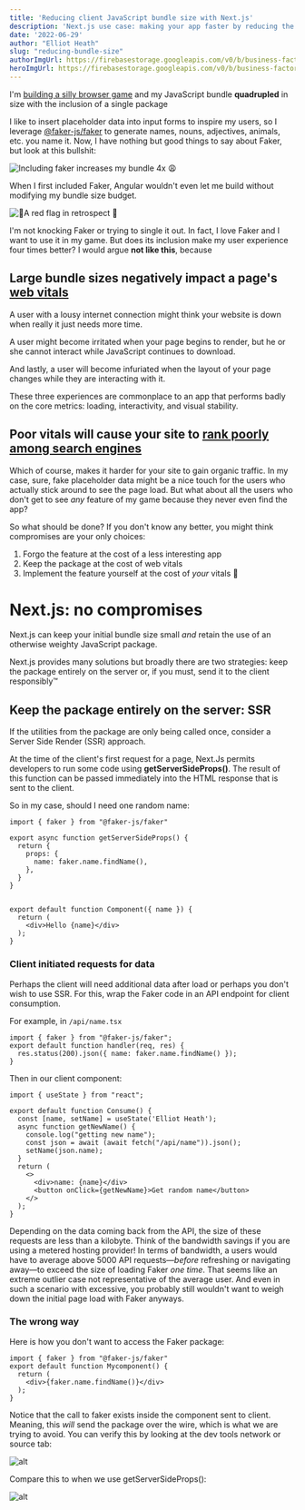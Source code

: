```yaml
---
title: 'Reducing client JavaScript bundle size with Next.js'
description: 'Next.js use case: making your app faster by reducing the size of your JavaScript bundle.'
date: '2022-06-29'
author: "Elliot Heath"
slug: "reducing-bundle-size"
authorImgUrl: https://firebasestorage.googleapis.com/v0/b/business-factory-30cbd.appspot.com/o/profile.jpg?alt=media&token=fd885feb-73c5-4e85-962b-eed81edff527
heroImgUrl: https://firebasestorage.googleapis.com/v0/b/business-factory-30cbd.appspot.com/o/nextjs-2885206612.png?alt=media&token=2c688710-aa88-4182-b515-4e61c7260ecc
---
```


I'm [building a silly browser game](https://dallehangman.com/) and my JavaScript bundle **quadrupled** in size with the inclusion of a single package

I like to insert placeholder data into input forms to inspire my users, so I leverage [@faker-js/faker](https://www.npmjs.com/package/@faker-js/faker) to generate names, nouns, adjectives, animals, etc. you name it. Now, I have nothing but good things to say about Faker, but look at this bullshit:

![Including faker increases my bundle 4x 😩](https://firebasestorage.googleapis.com/v0/b/business-factory-30cbd.appspot.com/o/Screen%20Shot%202022-06-29%20at%209.46.09%20AM.png?alt=media&token=6484cbdd-98d2-4c31-ac8d-567b5e711388)

When I first included Faker, Angular wouldn't even let me build without modifying my bundle size budget.

![🚩A red flag in retrospect 🚩](https://firebasestorage.googleapis.com/v0/b/business-factory-30cbd.appspot.com/o/Screen%20Shot%202022-06-29%20at%2010.09.26%20AM.png?alt=media&token=4e0f1170-d351-4744-b97a-d3c7a8c4bd18)

I'm not knocking Faker or trying to single it out. In fact, I love Faker and I want to use it in my game. But does its inclusion make my user experience four times better? I would argue **not like this**, because

## Large bundle sizes negatively impact a page's [web vitals](https://web.dev/vitals/)

A user with a lousy internet connection might think your website is down when really it just needs more time. 

A user might become irritated when your page begins to render, but he or she cannot interact while JavaScript continues to download. 

And lastly, a user will become infuriated when the layout of your page changes while they are interacting with it.

These three experiences are commonplace to an app that performs badly on the core metrics: loading, interactivity, and visual stability. 

## Poor vitals will cause your site to [rank poorly among search engines](https://developers.google.com/search/blog/2020/11/timing-for-page-experience)

Which of course, makes it harder for your site to gain organic traffic. In my case, sure, fake placeholder data might be a nice touch for the users who actually stick around to see the page load. But what about all the users who don't get to see *any* feature of my game because they never even find the app?

So what should be done? If you don't know any better, you might think compromises are your only choices:
1. Forgo the feature at the cost of a less interesting app
1. Keep the package at the cost of web vitals
1. Implement the feature yourself at the cost of *your* vitals 🤬

# Next.js: no compromises 

Next.js can keep your initial bundle size small *and* retain the use of an otherwise weighty JavaScript package. 

Next.js provides many solutions but broadly there are two strategies: keep the package entirely on the server or, if you must, send it to the client responsibly&trade;

## Keep the package entirely on the server: SSR

If the utilities from the package are only being called once, consider a Server Side Render (SSR) approach. 

At the time of the client's first request for a page, Next.Js permits developers to run some code using **getServerSideProps()**. The result of this function can be passed immediately into the HTML response that is sent to the client.

So in my case, should I need one random name:
```tsx
import { faker } from "@faker-js/faker"

export async function getServerSideProps() {
  return {
    props: {
      name: faker.name.findName(),
    },
  }
}


export default function Component({ name }) {
  return (
    <div>Hello {name}</div>
  );
}
```

### Client initiated requests for data

Perhaps the client will need additional data after load or perhaps you don't wish to use SSR. For this, wrap the Faker code in an API endpoint for client consumption.

For example, in `/api/name.tsx`

```tsx
import { faker } from "@faker-js/faker";
export default function handler(req, res) {
  res.status(200).json({ name: faker.name.findName() });
}
```

Then in our client component:
```tsx
import { useState } from "react";

export default function Consume() {
  const [name, setName] = useState('Elliot Heath');
  async function getNewName() {
    console.log("getting new name");
    const json = await (await fetch("/api/name")).json();
    setName(json.name);
  }
  return (
    <>
      <div>name: {name}</div>
      <button onClick={getNewName}>Get random name</button>
    </>
  );
}
```

Depending on the data coming back from the API, the size of these requests are less than a kilobyte. Think of the bandwidth savings if you are using a metered hosting provider!  In terms of bandwidth, a users would have to average above 5000 API requests&mdash;*before* refreshing or navigating away&mdash;to exceed the size of loading Faker *one time*. That seems like an extreme outlier case not representative of the average user. And even in such a scenario with excessive, you probably still wouldn't want to weigh down the initial page load with Faker anyways.

### The wrong way

Here is how you don't want to access the Faker package:

```tsx
import { faker } from "@faker-js/faker"
export default function Mycomponent() {
  return (
    <div>{faker.name.findName()}</div>
  );
}
```

Notice that the call to faker exists inside the component sent to client. Meaning, this *will* send the package over the wire, which is what we are trying to avoid. You can verify this by looking at the dev tools network or source tab:


![alt](https://firebasestorage.googleapis.com/v0/b/business-factory-30cbd.appspot.com/o/Screen%20Shot%202022-06-29%20at%2011.47.40%20AM.png?alt=media&token=080adbed-4f12-4225-8bd9-ca84382a7873)

Compare this to when we use getServerSideProps():

![alt](https://firebasestorage.googleapis.com/v0/b/business-factory-30cbd.appspot.com/o/Screen%20Shot%202022-06-29%20at%2011.56.14%20AM.png?alt=media&token=08a649b5-f098-48e4-b8a5-d0f6aedfc227)


